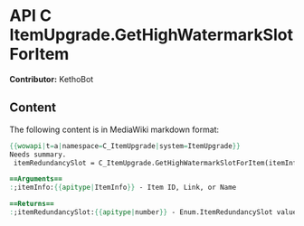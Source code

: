 # API C ItemUpgrade.GetHighWatermarkSlotForItem

**Contributor:** KethoBot

## Content

The following content is in MediaWiki markdown format:

```mediawiki
{{wowapi|t=a|namespace=C_ItemUpgrade|system=ItemUpgrade}}
Needs summary.
 itemRedundancySlot = C_ItemUpgrade.GetHighWatermarkSlotForItem(itemInfo)

==Arguments==
:;itemInfo:{{apitype|ItemInfo}} - Item ID, Link, or Name

==Returns==
:;itemRedundancySlot:{{apitype|number}} - Enum.ItemRedundancySlot value
```